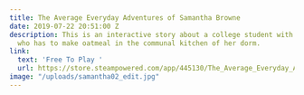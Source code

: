 ```yaml
---
title: The Average Everyday Adventures of Samantha Browne
date: 2019-07-22 20:51:00 Z
description: This is an interactive story about a college student with social anxiety
  who has to make oatmeal in the communal kitchen of her dorm.
link:
  text: 'Free To Play '
  url: https://store.steampowered.com/app/445130/The_Average_Everyday_Adventures_of_Samantha_Browne/
image: "/uploads/samantha02_edit.jpg"
---
```



